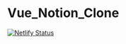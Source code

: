 # Vue_Notion_Clone

[![Netlify Status](https://api.netlify.com/api/v1/badges/71a4fb30-0426-4ba8-a4aa-1d893a6d6931/deploy-status)](https://app.netlify.com/sites/luxury-faun-3c6432/deploys)
